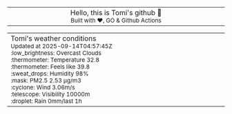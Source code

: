 
<div align="center">
<table>
<tbody>
<td align="center">
<img width="2000" height="0"><br>
Hello, this is Tomi's github 👋<br>
<sup>Built with ❤️, GO & Github Actions</sup><br>
<img width="2000" height="0">
</td>
</tbody>
</table>
</div>
<table>
<tbody>
<td align="left">
<img width="2000" height="0"><br>
Tomi's weather conditions<br>
<sup>Updated at 2025-09-14T04:57:45Z</sup><br>
<sup>:low_brightness: Overcast Clouds</sup><br>
<sup>:thermometer: Temperature 32.8 </sup><br>
<sup>:thermometer: Feels like 39.8</sup><br>
<sup>:sweat_drops: Humidity 98%</sup><br>
<sup>:mask: PM2.5 2.53 μg/m3</sup><br>
<sup>:cyclone: Wind 3.06m/s </sup><br>
<sup>:telescope: Visibility 10000m </sup><br>
<sup>:droplet: Rain 0mm/last 1h </sup><br>
<img width="2000" height="0">
</td>
<td align="left">
<img width="2000" height="0"><br>
<br>
<img width="2000" height="0">
</td>
</tbody>
</table>
</div>
    
